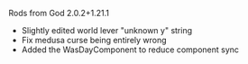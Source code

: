 Rods from God 2.0.2+1.21.1
 - Slightly edited world lever "unknown y" string
 - Fix medusa curse being entirely wrong
 - Added the WasDayComponent to reduce component sync